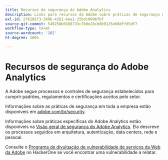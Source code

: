 ```yaml
---
title: Recursos de segurança do Adobe Analytics
description: Links para recursos da Adobe sobre práticas de segurança e planos de recuperação.
exl-id: 276285f3-349b-4261-bea1-25bdc0996fbf
source-git-commit: 549258b0168733c7b0e28cb8b9125e68dffd5df7
workflow-type: tm+mt
source-wordcount: '102'
ht-degree: 100%

---
```


# Recursos de segurança do Adobe Analytics

A Adobe segue processos e controles de segurança estabelecidos para cumprir padrões, regulamentos e certificações aceitos pelo setor.

Informações sobre as práticas de segurança em toda a empresa estão disponíveis em [adobe.com/br/security](https://adobe.com/br/security.html).

Informações sobre práticas específicas do Adobe Analytics estão disponíveis na [Visão geral de segurança do Adobe Analytics](https://www.adobe.com/content/dam/acom/en/security/pdfs/ADB-AnalyticsSecurity-WP.pdf). Ela descreve os processos seguidos em arquitetura, autenticação, data centers, rede e pessoal.

Consulte o [Programa de divulgação de vulnerabilidade de serviços da Web da Adobe](https://hackerone.com/adobe) no HackerOne se você encontrar uma vulnerabilidade a relatar.
